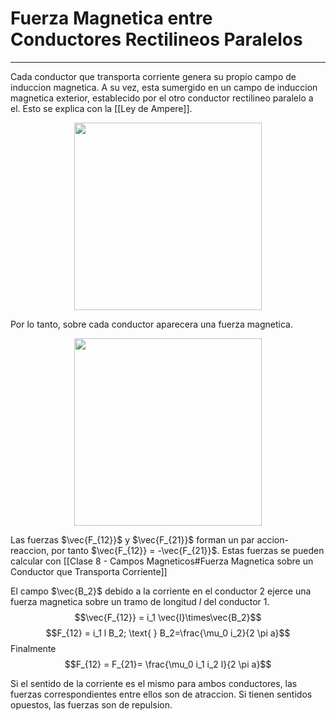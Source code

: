 # Fuerza Magnetica entre Conductores Rectilineos Paralelos
---
Cada conductor que transporta corriente genera su propio campo de induccion magnetica. A su vez, esta sumergido en un campo de induccion magnetica exterior, establecido por el otro conductor rectilineo paralelo a el. Esto se explica con la [[Ley de Ampere]].

<p align="center">
	<img src="http://3.bp.blogspot.com/_wF2EKZQXMCw/SjsE0-QW3CI/AAAAAAAAAGE/YAJ72-E7tKY/s320/8.JPG" width="300px" width="300px"/>
</p>

Por lo tanto, sobre cada conductor aparecera una fuerza magnetica.

<p align="center">
	<img src="http://agrega.juntadeandalucia.es/repositorio/12062017/1f/es-an_2017061212_9135039/AtractionTwoWires.svg.png" width="300px" width="300px"/>
</p>

Las fuerzas $\vec{F_{12}}$ y $\vec{F_{21}}$ forman un par accion-reaccion, por tanto $\vec{F_{12}} = -\vec{F_{21}}$. Estas fuerzas se pueden calcular con [[Clase 8 - Campos Magneticos#Fuerza Magnetica sobre un Conductor que Transporta Corriente]]

El campo $\vec{B_2}$ debido a la corriente en el conductor 2 ejerce una fuerza magnetica sobre un tramo de longitud $l$ del conductor 1.
$$\vec{F_{12}} = i_1 \vec{l}\times\vec{B_2}$$
$$F_{12} = i_1 l B_2; \text{  } B_2=\frac{\mu_0 i_2}{2 \pi a}$$
Finalmente
$$F_{12} = F_{21}= \frac{\mu_0 i_1 i_2 l}{2 \pi a}$$

Si el sentido de la corriente es el mismo para ambos conductores, las fuerzas correspondientes entre ellos son de atraccion. Si tienen sentidos opuestos, las fuerzas son de repulsion.
